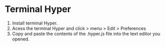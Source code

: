 # Terminal Hyper

1. Install terminal Hyper.
2. Acess the terminal Hyper and click > menu > Edit > Preferences
3. Copy and paste the contents of the .hyper.js file into the text editor you opened.